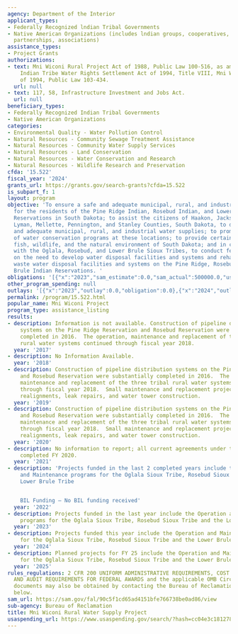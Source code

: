 ```yaml
---
agency: Department of the Interior
applicant_types:
- Federally Recognized lndian Tribal Governments
- Native American Organizations (includes lndian groups, cooperatives, corporations,
  partnerships, associations)
assistance_types:
- Project Grants
authorizations:
- text: Mni Wiconi Rural Project Act of 1988, Public Law 100-516, as amended; Yavapai-Prescott
    Indian Tribe Water Rights Settlement Act of 1994, Title VIII, Mni Wiconi Act Amendments
    of 1994, Public Law 103-434.
  url: null
- text: 117, 58, Infrastructure Investment and Jobs Act.
  url: null
beneficiary_types:
- Federally Recognized Indian Tribal Governments
- Native American Organizations
categories:
- Environmental Quality - Water Pollution Control
- Natural Resources - Community Sewage Treatment Assistance
- Natural Resources - Community Water Supply Services
- Natural Resources - Land Conservation
- Natural Resources - Water Conservation and Research
- Natural Resources - Wildlife Research and Preservation
cfda: '15.522'
fiscal_year: '2024'
grants_url: https://grants.gov/search-grants?cfda=15.522
is_subpart_f: 1
layout: program
objective: 'To ensure a safe and adequate municipal, rural, and industrial water supply
  for the residents of the Pine Ridge Indian, Rosebud Indian, and Lower Brule Indian
  Reservations in South Dakota; to assist the citizens of Haakon, Jackson, Jones,
  Lyman, Mellette, Pennington, and Stanley Counties, South Dakota, to develop safe
  and adequate municipal, rural, and industrial water supplies; to promote the implementation
  of water conservation programs at these locations; to provide certain benefits to
  fish, wildlife, and the natural environment of South Dakota; and in consultation
  with the Oglala, Rosebud, and Lower Brule Sioux Tribes, to conduct feasibility studies
  on the need to develop water disposal facilities and systems and rehabilitate existing
  waste water disposal facilities and systems on the Pine Ridge, Rosebud, and Lower
  Brule Indian Reservations. '
obligations: '[{"x":"2023","sam_estimate":0.0,"sam_actual":500000.0,"usa_spending_actual":17409673.0},{"x":"2024","sam_estimate":0.0,"sam_actual":92853046.0,"usa_spending_actual":92853046.0},{"x":"2025","sam_estimate":0.0,"sam_actual":68583000.0,"usa_spending_actual":2225708.04}]'
other_program_spending: null
outlays: '[{"x":"2023","outlay":0.0,"obligation":0.0},{"x":"2024","outlay":0.0,"obligation":77370000.0},{"x":"2025","outlay":0.0,"obligation":0.0}]'
permalink: /program/15.522.html
popular_name: Mni Wiconi Project
program_type: assistance_listing
results:
- description: Information is not available. Construction of pipeline distribution
    systems on the Pine Ridge Reservation and Rosebud Reservation were substantially
    completed in 2016.  The operation, maintenance and replacement of the three tribal
    rural water systems continued through fiscal year 2018.
  year: '2017'
- description: No Information Available.
  year: '2018'
- description: Construction of pipeline distribution systems on the Pine Ridge Reservation
    and Rosebud Reservation were substantially completed in 2016.  The operation,
    maintenance and replacement of the three tribal rural water systems continued
    through fiscal year 2018.  Small maintenance and replacement projects include
    realignments, leak repairs, and water tower construction.
  year: '2019'
- description: Construction of pipeline distribution systems on the Pine Ridge Reservation
    and Rosebud Reservation were substantially completed in 2016.  The operation,
    maintenance and replacement of the three tribal rural water systems continued
    through fiscal year 2018.  Small maintenance and replacement projects include
    realignments, leak repairs, and water tower construction.
  year: '2020'
- description: No information to report; all current agreements under this program
    completed FY 2020.
  year: '2021'
- description: 'Projects funded in the last 2 completed years include the Operation
    and Maintenance programs for the Oglala Sioux Tribe, Rosebud Sioux Tribe and the
    Lower Brule Tribe


    BIL Funding – No BIL funding received'
  year: '2022'
- description: Projects funded in the last year include the Operation and Maintenance
    programs for the Oglala Sioux Tribe, Rosebud Sioux Tribe and the Lower Brule Tribe
  year: '2023'
- description: Projects funded this year include the Operation and Maintenance programs
    for the Oglala Sioux Tribe, Rosebud Sioux Tribe and the Lower Brule Tribe
  year: '2024'
- description: Planned projects for FY 25 include the Operation and Maintenance programs
    for the Oglala Sioux Tribe, Rosebud Sioux Tribe and the Lower Brule Tribe
  year: '2025'
rules_regulations: 2 CFR 200 UNIFORM ADMINISTRATIVE REQUIREMENTS, COST PRINCIPLES,
  AND AUDIT REQUIREMENTS FOR FEDERAL AWARDS and the applicable OMB Circulars.  These
  documents may also be obtained by contacting the Bureau of Reclamation Office listed
  below.
sam_url: https://sam.gov/fal/90c5f1cd65ad4151bfe766738be0ad86/view
sub-agency: Bureau of Reclamation
title: Mni Wiconi Rural Water Supply Project
usaspending_url: https://www.usaspending.gov/search/?hash=cc04e3c181278a928b85fcae2af2e321
---
```

